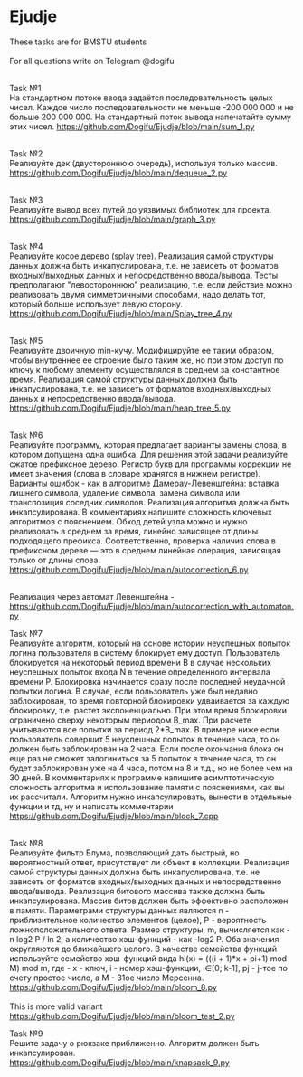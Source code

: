 # Ejudje
These tasks are for BMSTU students </br> </br>
For all questions write on Telegram @dogifu </br> </br>

Task №1 </br>
На стандартном потоке ввода задаётся последовательность целых чисел.
Каждое число последовательности не меньше -200 000 000 и не больше 200 000 000.
На стандартный поток вывода напечатайте сумму этих чисел. https://github.com/Dogifu/Ejudje/blob/main/sum_1.py  </br> </br>

Task №2 </br>
Реализуйте дек (двустороннюю очередь), используя только массив. https://github.com/Dogifu/Ejudje/blob/main/dequeue_2.py </br> </br>


Task №3 </br>
Реализуйте вывод всех путей до уязвимых библиотек для проекта. https://github.com/Dogifu/Ejudje/blob/main/graph_3.py </br> </br>


Task №4 </br>
Реализуйте косое дерево (splay tree).
Реализация самой структуры данных должна быть инкапуслирована, т.е. не зависеть от форматов входных/выходных данных и непосредственно ввода/вывода.
Тесты предполагают "левостороннюю" реализацию, т.е. если действие можно реализовать двумя симметричными способами, надо делать тот, который больше использует левую сторону. https://github.com/Dogifu/Ejudje/blob/main/Splay_tree_4.py </br> </br>

Task №5 </br>
Реализуйте двоичную min-кучу. Модифицируйте ее таким образом, чтобы внутреннее ее строение было таким же, но при этом доступ по ключу к любому элементу осуществлялся в среднем за константное время.
Реализация самой структуры данных должна быть инкапуслирована, т.е. не зависеть от форматов входных/выходных данных и непосредственно ввода/вывода. https://github.com/Dogifu/Ejudje/blob/main/heap_tree_5.py </br> </br>


Task №6 </br>
Реализуйте программу, которая предлагает варианты замены слова, в котором допущена одна ошибка.
Для решения этой задачи реализуйте сжатое префиксное дерево.
Регистр букв для программы коррекции не имеет значения (слова в словаре хранятся в нижнем регистре).
Варианты ошибок - как в алгоритме Дамерау-Левенштейна: вставка лишнего символа, удаление символа, замена символа или транспозиция соседних символов.
Реализация алгоритма должна быть инкапсулирована. В комментариях напишите сложность ключевых алгоритмов с пояснением.
Обход детей узла можно и нужно реализовать в среднем за время, линейно зависящее от длины подходящего префикса. Соответственно, проверка наличия слова в префиксном дереве — это в среднем линейная операция, зависящая только от длины слова. https://github.com/Dogifu/Ejudje/blob/main/autocorrection_6.py  </br> </br>

Реализация через автомат Левенштейна - https://github.com/Dogifu/Ejudje/blob/main/autocorrection_with_automaton.py </br>


Task №7 </br> 
Реализуйте алгоритм, который на основе истории неуспешных попыток логина пользователя в систему блокирует ему доступ.
Пользователь блокируется на некоторый период времени B в случае нескольких неуспешных попыток входа N в течение определенного интервала времени P.
Блокировка начинается сразу после последней неудачной попытки логина.
В случае, если пользователь уже был недавно заблокирован, то время повторной блокировки удваивается за каждую блокировку, т.е. растет экспоненциально. При этом время блокировки ограничено сверху некоторым периодом B_max.
При расчете учитываются все попытки за период 2*B_max.
В примере ниже если пользователь совершит 5 неуспешных попыток в течение часа, то он должен быть заблокирован на 2 часа. Если после окончания блока он еще раз не сможет залогиниться за 5 попыток в течение часа, то он будет заблокирован уже на 4 часа, потом на 8 и т.д., но не более чем на 30 дней.
В комментариях к программе напишите асимптотическую сложность алгоритма и использование памяти с пояснениями, как вы их рассчитали. 
Алгоритм нужно инкапсулировать, вынести в отдельные функции и тд, ну и написать комментарии
https://github.com/Dogifu/Ejudje/blob/main/block_7.cpp  </br> </br>


Task №8 </br>
Реализуйте фильтр Блума, позволяющий дать быстрый, но вероятностный ответ, присутствует ли объект в коллекции.
Реализация самой структуры данных должна быть инкапуслирована, т.е. не зависеть от форматов входных/выходных данных и непосредственно ввода/вывода.
Реализация битового массива также должна быть инкапсулирована. Массив битов должен быть эффективно расположен в памяти.
Параметрами структуры данных являются n - приблизительное количество элементов (целое), P - вероятность ложноположительного ответа.
Размер структуры, m, вычисляется как -n log2 P / ln 2, а количество хэш-функций - как -log2 P. Оба значения округляются до ближайшего целого.
В качестве семейства функций используйте семейство хэш-функций вида
hi(x) = (((i + 1)*x + pi+1) mod M) mod m,
где - x - ключ, i - номер хэш-функции, i∈[0; k-1], pj - j-тое по счету простое число, а M - 31ое число Мерсенна. https://github.com/Dogifu/Ejudje/blob/main/bloom_8.py </br> </br>
This is more valid variant https://github.com/Dogifu/Ejudje/blob/main/bloom_test_2.py </br>


Task №9 </br>
Решите задачу о рюкзаке приближенно. Алгоритм должен быть инкапсулирован. https://github.com/Dogifu/Ejudje/blob/main/knapsack_9.py </br>


